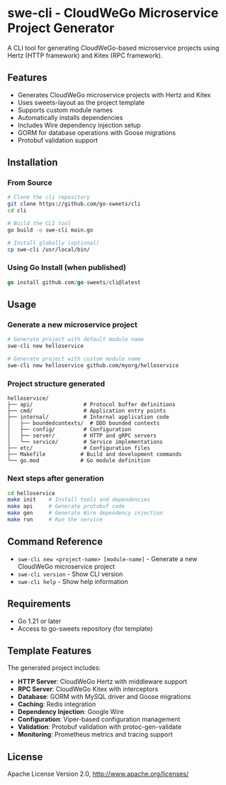 # swe-cli - CloudWeGo Microservice Project Generator

A CLI tool for generating CloudWeGo-based microservice projects using Hertz (HTTP framework) and Kitex (RPC framework).

## Features

- Generates CloudWeGo microservice projects with Hertz and Kitex
- Uses sweets-layout as the project template
- Supports custom module names
- Automatically installs dependencies
- Includes Wire dependency injection setup
- GORM for database operations with Goose migrations
- Protobuf validation support

## Installation

### From Source
```bash
# Clone the cli repository
git clone https://github.com/go-sweets/cli
cd cli

# Build the CLI tool
go build -o swe-cli main.go

# Install globally (optional)
cp swe-cli /usr/local/bin/
```

### Using Go Install (when published)
```go
go install github.com/go-sweets/cli@latest
```

## Usage

### Generate a new microservice project
```bash
# Generate project with default module name
swe-cli new helloservice

# Generate project with custom module name
swe-cli new helloservice github.com/myorg/helloservice
```

### Project structure generated
```
helloservice/
├── api/                # Protocol buffer definitions
├── cmd/                # Application entry points
├── internal/           # Internal application code
│   ├── boundedcontexts/  # DDD bounded contexts
│   ├── config/         # Configuration
│   ├── server/         # HTTP and gRPC servers
│   └── service/        # Service implementations
├── etc/                # Configuration files
├── Makefile           # Build and development commands
└── go.mod             # Go module definition
```

### Next steps after generation
```bash
cd helloservice
make init    # Install tools and dependencies
make api     # Generate protobuf code
make gen     # Generate Wire dependency injection
make run     # Run the service
```

## Command Reference

- `swe-cli new <project-name> [module-name]` - Generate a new CloudWeGo microservice project
- `swe-cli version` - Show CLI version
- `swe-cli help` - Show help information

## Requirements

- Go 1.21 or later
- Access to go-sweets repository (for template)

## Template Features

The generated project includes:

- **HTTP Server**: CloudWeGo Hertz with middleware support
- **RPC Server**: CloudWeGo Kitex with interceptors
- **Database**: GORM with MySQL driver and Goose migrations
- **Caching**: Redis integration
- **Dependency Injection**: Google Wire
- **Configuration**: Viper-based configuration management
- **Validation**: Protobuf validation with protoc-gen-validate
- **Monitoring**: Prometheus metrics and tracing support

## License
Apache License Version 2.0, http://www.apache.org/licenses/

